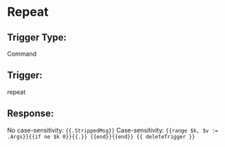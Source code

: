 # Repeat

## Trigger Type:
Command

## Trigger:
repeat

## Response:
No case-sensitivity: ```{{.StrippedMsg}}```
Case-sensitivity: ```{{range $k, $v := .Args}}{{if ne $k 0}}{{.}} {{end}}{{end}} {{ deleteTrigger }}```
